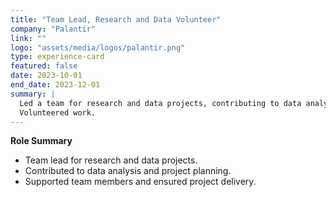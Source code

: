 ```yaml
---
title: "Team Lead, Research and Data Volunteer"
company: "Palantir"
link: ""
logo: "assets/media/logos/palantir.png"
type: experience-card
featured: false
date: 2023-10-01
end_date: 2023-12-01
summary: |
  Led a team for research and data projects, contributing to data analysis and project planning.
  Volunteered work.
---
```


**Role Summary**
- Team lead for research and data projects.
- Contributed to data analysis and project planning.
- Supported team members and ensured project delivery.